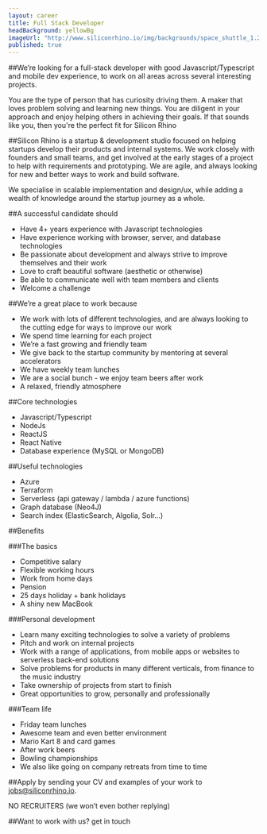 ```yaml
---
layout: career
title: Full Stack Developer
headBackground: yellowBg
imageUrl: "http://www.siliconrhino.io/img/backgrounds/space_shuttle_1.20a0.png"
published: true
---
```


##We’re looking for
a full-stack developer with good Javascript/Typescript and mobile dev experience, to work on all areas across several interesting projects.

<p></p>
You are the type of person that has curiosity driving them. A maker that loves problem solving and learning new things. You are diligent in your approach and enjoy helping others in achieving their goals. If that sounds like you, then you're the perfect fit for Silicon Rhino

<p></p>

##Silicon Rhino is
a startup & development studio focused on helping startups develop their products and internal systems. We work closely with founders and small teams, and get involved at the early stages of a project to help with requirements and prototyping. We are agile, and always looking for new and better ways to work and build software.

We specialise in scalable implementation and design/ux, while adding a wealth of knowledge around the startup journey as a whole.

<p></p>

##A successful candidate should

- Have 4+ years experience with Javascript technologies
- Have experience working with browser, server, and database technologies
- Be passionate about development and always strive to improve themselves and their work
- Love to craft beautiful software (aesthetic or otherwise)
- Be able to communicate well with team members and clients
- Welcome a challenge

<p></p>

##We’re a great place to work because

- We work with lots of different technologies, and are always looking to the cutting edge for ways to improve our work
- We spend time learning for each project
- We’re a fast growing and friendly team
- We give back to the startup community by mentoring at several accelerators
- We have weekly team lunches
- We are a social bunch - we enjoy team beers after work
- A relaxed, friendly atmosphere

<p></p>

##Core technologies

- Javascript/Typescript
- NodeJs
- ReactJS
- React Native
- Database experience (MySQL or MongoDB)
  <p></p>

##Useful technologies

- Azure
- Terraform
- Serverless (api gateway / lambda / azure functions)
- Graph database (Neo4J)
- Search index (ElasticSearch, Algolia, Solr...)
  <p></p>

##Benefits

###The basics

- Competitive salary
- Flexible working hours
- Work from home days
- Pension
- 25 days holiday + bank holidays
- A shiny new MacBook
  <p></p>

###Personal development

- Learn many exciting technologies to solve a variety of problems
- Pitch and work on internal projects
- Work with a range of applications, from mobile apps or websites to serverless back-end solutions
- Solve problems for products in many different verticals, from finance to the music industry
- Take ownership of projects from start to finish
- Great opportunities to grow, personally and professionally

###Team life

- Friday team lunches
- Awesome team and even better environment
- Mario Kart 8 and card games
- After work beers
- Bowling championships
- We also like going on company retreats from time to time

##Apply
by sending your CV and examples of your work to jobs@siliconrhino.io.

NO RECRUITERS (we won’t even bother replying)

<p></p>

##Want to work with us?
get in touch

<p></p>
<p></p>
